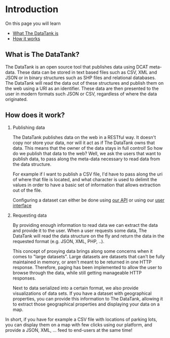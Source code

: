 # Introduction

On this page you will learn

* [What The DataTank is](#what)
* [How it works](#how)

<a id='what' class='anchor'></a>
## What is The DataTank?

The DataTank is an open source tool that publishes data using DCAT meta-data. These data can be stored in text based files such as CSV, XML and JSON or in binary structures such as SHP files and relational databases. The DataTank will read the data out of these structures and publish them on the web using a URI as an identifier. These data are then presented to the user in modern formats such JSON or CSV, regardless of where the data originated.

<a id='how' class='anchor'></a>
## How does it work?

1. Publishing data

    The DataTank publishes data on the web in a RESTful way. It doesn't copy nor store your data, nor will it act as if The DataTank owns that data. This means that the owner of the data stays in full control! So how do we publish that data to the web? Well, we ask the users that want to publish data, to pass along the meta-data necessary to read data from the data structure.

    For example if I want to publish a CSV file, I'd have to pass along the uri of where that file is located, and what character is used to delimit the values in order to have a basic set of information that allows extraction out of the file.

    Configuring a dataset can either be done using [our API](/4.1/create_definition) or using our [user interface](/4.1/ui_introduction)

2. Requesting data

    By providing enough information to read data we can extract the data and provide it to the user. When a user requests some data, The DataTank will read the data structure on the fly and return the data in the requested format (e.g. JSON, XML, PHP, ..).

    This concept of proxying data brings along some concerns when it comes to "large datasets". Large datasets are datasets that can't be fully maintained in memory, or aren't meant to be returned in one HTTP response. Therefore, paging has been implemented to allow the user to browse through the data, while still getting manageable HTTP responses.

    Next to data serialized into a certain format, we also provide visualizations of data sets. If you have a dataset with geographical properties, you can provide this information to The DataTank, allowing it to extract those geographical properties and displaying your data on a map.


In short, if you have for example a CSV file with locations of parking lots, you can display them on a map with few clicks using our platform, and provide a JSON, XML, ... feed to end-users at the same time!
